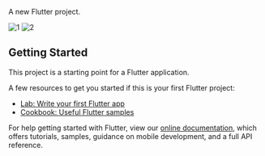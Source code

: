 A new Flutter project.


![1](https://user-images.githubusercontent.com/17177508/127228864-1c84e97c-bc6b-4622-8540-8443e33f5c4a.jpg)
![2](https://user-images.githubusercontent.com/17177508/127228865-ca7fde2d-95ee-40ca-8ad2-3e707d74cdc4.jpg)



## Getting Started

This project is a starting point for a Flutter application.

A few resources to get you started if this is your first Flutter project:

- [Lab: Write your first Flutter app](https://flutter.dev/docs/get-started/codelab)
- [Cookbook: Useful Flutter samples](https://flutter.dev/docs/cookbook)

For help getting started with Flutter, view our
[online documentation](https://flutter.dev/docs), which offers tutorials,
samples, guidance on mobile development, and a full API reference.
